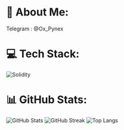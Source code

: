 # 💫 About Me:
Telegram : @Ox_Pynex

# 💻 Tech Stack:
![Solidity](https://img.shields.io/badge/Solidity-%23363636.svg?style=flat&logo=solidity&logoColor=white)

# 📊 GitHub Stats:
![GitHub Stats](https://github-readme-stats.vercel.app/api?username=Pynex&theme=react&hide_border=false&include_all_commits=true&count_private=true)
![GitHub Streak](https://github-readme-streak-stats.herokuapp.com/?user=Pynex&theme=react&hide_border=false)
![Top Langs](https://github-readme-stats.vercel.app/api/top-langs/?username=Pynex&theme=react&hide_border=false&include_all_commits=true&count_private=true&layout=compact)
